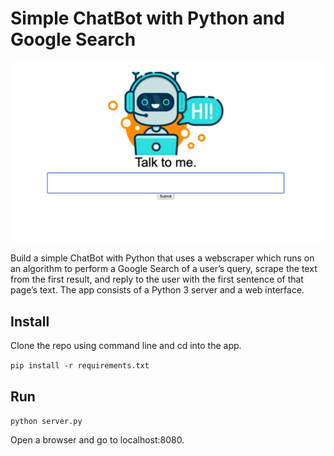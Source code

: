 # Simple ChatBot with Python and Google Search

![Chatbot Interface](https://github.com/snehal-bedmutha/ChatbotAPI/blob/master/Chatbot%20Interface.png)

Build a simple ChatBot with Python that uses a webscraper which runs on an algorithm 
to perform a Google Search of a user’s query, scrape the text from the first result, 
and reply to the user with the first sentence of that page’s text.
The app consists of a Python 3 server and a web interface.


## Install
Clone the repo using command line and cd into the app.

```pip install -r requirements.txt```

## Run

```python server.py```

Open a browser and go to localhost:8080.
